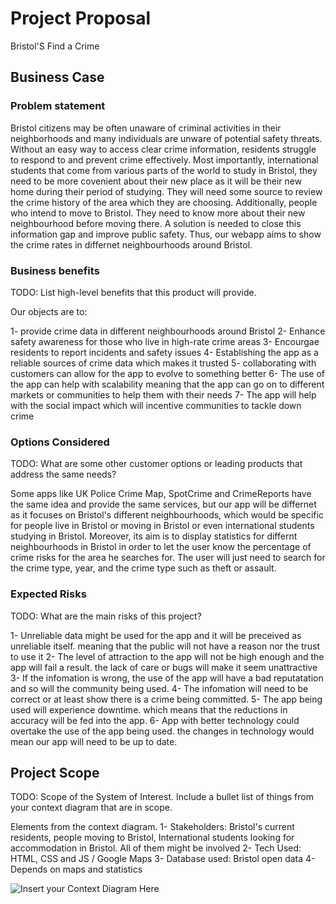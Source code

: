 # Project Proposal
Bristol'S Find a Crime

## Business Case

### Problem statement
 Bristol citizens may be often unaware of criminal activities in their neighborhoods and many individuals are unware of potential safety threats.
  Without an easy way to access clear crime information, residents struggle to respond to and prevent crime effectively. Most importantly, international students that come from various parts of the world to study in Bristol, they need to be more covenient about their new place as it will be their new home during their period of studying. They will need some source to review the crime history of the area which they are choosing.
   Additionally, people who intend to move to Bristol. They need to know more about their new neighbourhood before moving there. 
    A solution is needed to close this information gap and improve public safety. Thus, our webapp aims to show the crime rates in differnet neighbourhoods around Bristol. 
  
 
### Business benefits
TODO: List high-level benefits that this product will provide.

Our objects are to:
 
 1- provide crime data in different neighbourhoods around Bristol 
 2- Enhance safety awareness for those who live in high-rate crime areas
 3- Encourgae residents to report incidents and safety issues
 4- Establishing the app as a reliable sources of crime data which makes it trusted
 5- collaborating with customers can allow for the app to evolve to something better 
 6- The use of the app can help with scalability meaning that the app can go on to different markets or communities to help them with their needs
 7- The app will help with the social impact which will incentive communities to tackle down crime

### Options Considered
TODO: What are some other customer options or leading products that address the same needs?

Some apps like UK Police Crime Map, SpotCrime and CrimeReports have the same idea and provide the same services,
 but our app will be differnet as it focuses on Bristol's different neighbourhoods,
  which would be specific for people live in Bristol or moving in Bristol or even international students studying in Bristol.
Moreover, its aim is to display statistics for differnt neighbourhoods in Bristol in order to let the user know the percentage of crime risks for the area he searches for.
The user will just need to search for the crime type, year, and the crime type such as theft or assault.


### Expected Risks
TODO: What are the main risks of this project?

1- Unreliable data might be used for the app and it will be preceived as unreliable itself. meaning that the public will not have a reason nor the trust to use it
2- The level of attraction to the app will not be high enough and the app will fail a result. the lack of care or bugs will make it seem unattractive
3- If the infomation is wrong, the use of the app will have a bad reputatation and so will the community being used.
4- The infomation will need to be correct or at least show there is a crime being committed. 
5- The app being used will experience downtime. which means that the reductions in accuracy will be fed into the app. 
6- App with better technology could overtake the use of the app being used. the changes in technology would mean our app will need to be up to date.

## Project Scope
TODO: Scope of the System of Interest. Include a bullet list of things from your context diagram that are in scope.




Elements from the context diagram.
1- Stakeholders: Bristol's current residents, people moving to Bristol, International students looking for accommodation in Bristol. All of them might be involved
2- Tech Used: HTML, CSS and JS / Google Maps
3- Database used: Bristol open data
4- Depends on maps and statistics

![Insert your Context Diagram Here](images/context.png)

